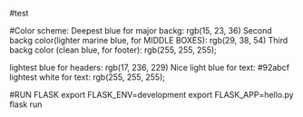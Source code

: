 #test 

#Color scheme: 
Deepest blue for major backg: rgb(15, 23, 36)
Second backg color(lighter marine blue, for MIDDLE BOXES): rgb(29, 38, 54)
Third backg color (clean blue, for footer): rgb(255, 255, 255);

lightest blue for headers: rgb(17, 236, 229)
Nice light blue for text: #92abcf 
lightest white for text: rgb(255, 255, 255); 

#RUN FLASK 
export FLASK_ENV=development
export FLASK_APP=hello.py
flask run 


